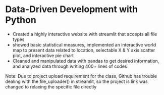 # Data-Driven Development with Python
* Created a highly interactive website with streamlit that accepts all file types
* showed basic statistical measures, implemented an interactive world map to present data related to location, selectable X & Y axis scatter plot, and interactive pie chart
* Cleaned and manipulated data with pandas to get desired information, and analyzed data through writing 400+ lines of codes

Note: Due to project upload requirement for the class, Github has trouble dealing with the file_uploader() in streamlit, so the project is link was changed to relaxing the specific file directly 
